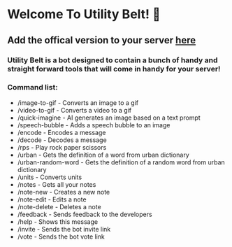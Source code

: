 # Welcome To Utility Belt! 📢

## Add the offical version to your server [here](https://discord.com/oauth2/authorize?client_id=1098280039486849174&scope=bot&permissions=275146861665)

### Utility Belt is a bot designed to contain a bunch of handy and straight forward tools that will come in handy for your server!

### Command list:

 - /image-to-gif - Converts an image to a gif
 - /video-to-gif - Converts a video to a gif
 - /quick-imagine - AI generates an image based on a text prompt
 - /speech-bubble - Adds a speech bubble to an image
 - /encode - Encodes a message
 - /decode - Decodes a message
 - /rps - Play rock paper scissors
 - /urban - Gets the definition of a word from urban dictionary
 - /urban-random-word - Gets the definition of a random word from urban dictionary
 - /units - Converts units
 - /notes - Gets all your notes
 - /note-new - Creates a new note
 - /note-edit - Edits a note
 - /note-delete - Deletes a note
 - /feedback - Sends feedback to the developers
 - /help - Shows this message
 - /invite - Sends the bot invite link
 - /vote - Sends the bot vote link

